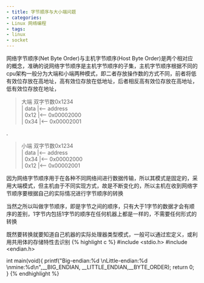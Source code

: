 ```yaml
---
- title: 字节顺序与大小端问题
- categories:
- Linux 网络编程
- tags:
- linux
- socket
---
```


网络字节顺序(Net Byte Order)与主机字节顺序(Host Byte Order)是两个相对应的概念，准确的说网络字节顺序是主机字节顺序的子集，主机字节顺序根据不同的cpu架构一般分为大端和小端两种模式，即二者存放操作数的方式不同，前者将低有效位存放在高地址，高有效位存放在低地址，后者相反高有效位存放在高地址，低有效位存放在地址，
> 大端 双字节数0x1234   
        | data |<-- address   
        | 0x12 |<-- 0x00002000  
        | 0x34 |<-- 0x00002001   
 
.
> 小端 双字节数0x1234   
        | data |<-- address  
        | 0x34 |<-- 0x00002000  
        | 0x12 |<-- 0x00002001   
        
因为网络字节顺序用于在各种不同网络间进行数据传输，所以其模式是固定的，采用大端模式，但主机由于不同实现方式，故是不断变化的，所以主机在收到网络字节顺序要根据自己的实际情况进行字节顺序的转换

当然之所以叫做字节顺序，即是字节之间的顺序，只有大于1字节的数据才会有顺序的差别，1字节内包括1字节的顺序在任何机器上都是一样的，不需要任何形式的转换

既然要转换就要知道自己机器的实际处理器类型模式，一般可以通过宏定义，或利用共用体的存储特性去识别
{% highlight c %}
#include <stdio.h>
#include <endian.h>

int main(void){
	printf("Big-endian:%d \nLittle-endian:%d \nmine:%d\n",__BIG_ENDIAN,
									__LITTLE_ENDIAN,__BYTE_ORDER);
	return 0;
}
{% endhighlight %}
